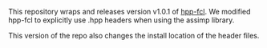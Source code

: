 This repository wraps and releases version v1.0.1 of [hpp-fcl](https://github.com/stevenjj/hpp-fcl/tree/v1.0.1-unified-headers). We modified hpp-fcl to explicitly use .hpp headers when using the assimp library. 

This version of the repo also changes the install location of the header files.
